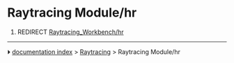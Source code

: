 # Raytracing Module/hr
1.  REDIRECT [Raytracing_Workbench/hr](Raytracing_Workbench/hr.md)



---
⏵ [documentation index](../README.md) > [Raytracing](Raytracing_Workbench.md) > Raytracing Module/hr
